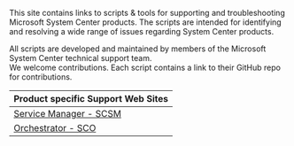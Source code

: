 This site contains links to scripts & tools for supporting and troubleshooting Microsoft System Center products. The scripts are intended for identifying and resolving a wide range of issues regarding System Center products. 

All scripts are developed and maintained by members of the Microsoft System Center technical support team.  
We welcome contributions. Each script contains a link to their GitHub repo for contributions.

| Product specific Support Web Sites |   
| :------------------------ | 
| [Service Manager - SCSM](https://khusmeno-ms.github.io/CSS-SystemCenter-ServiceManager) |
| [Orchestrator - SCO](https://khusmeno-ms.github.io/CSS-SystemCenter-Orchestrator)  | 

